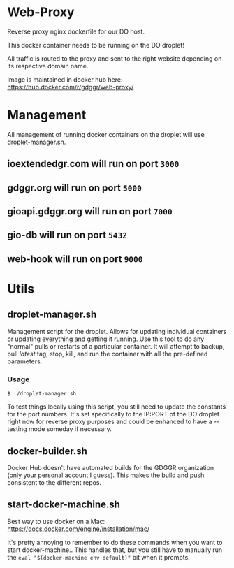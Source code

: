 # Web-Proxy
Reverse proxy nginx dockerfile for our DO host.

This docker container needs to be running on the DO droplet!

All traffic is routed to the proxy and sent to the right website depending on its respective domain name.

Image is maintained in docker hub here: https://hub.docker.com/r/gdggr/web-proxy/

# Management
 All management of running docker containers on the droplet will use droplet-manager.sh.

## ioextendedgr.com will run on port `3000`

## gdggr.org will run on port `5000`

## gioapi.gdggr.org will run on port `7000`

## gio-db will run on port `5432`

## web-hook will run on port `9000`

# Utils

## droplet-manager.sh
Management script for the droplet. Allows for updating individual containers or updating everything and getting it running. Use this tool to do any "normal" pulls or restarts of a particular container.  It will attempt to backup, pull _latest_ tag, stop, kill, and run the container with all the pre-defined parameters.

### Usage
```$ ./droplet-manager.sh```

To test things locally using this script, you still need to update the constants for the port numbers.  It's set specifically to the IP:PORT of the DO droplet right now for reverse proxy purposes and could be enhanced to have a --testing mode someday if necessary.

## docker-builder.sh
Docker Hub doesn't have automated builds for the GDGGR organization (only your personal account I guess).  This makes the build and push consistent to the different repos.

## start-docker-machine.sh
Best way to use docker on a Mac: https://docs.docker.com/engine/installation/mac/

It's pretty annoying to remember to do these commands when you want to start docker-machine.. This handles that, but you still have to manually run the `eval "$(docker-machine env default)"` bit when it prompts.

